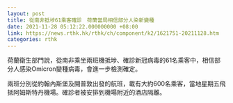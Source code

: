 ```yaml
---
layout: post
title: 從南非抵埗61乘客確診　荷蘭當局相信部分人染新變種
date: 2021-11-28 05:12:22.000000000 +08:00
link: https://news.rthk.hk/rthk/ch/component/k2/1621751-20211128.htm
categories: rthk
---
```


荷蘭衛生部門說，從南非乘坐兩班機抵埗、確診新冠病毒的61名乘客中，相信部分人感染Omicron變種病毒，會進一步檢測確定。

兩班分別從約翰內斯堡及開普敦出發的航班，載有大約600名乘客，當地星期五飛抵阿姆斯特丹機場。確診者被安排到機場附近的酒店隔離。
